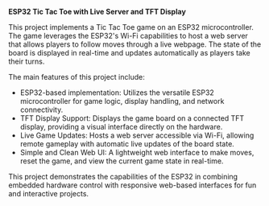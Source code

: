 **ESP32 Tic Tac Toe with Live Server and TFT Display**

This project implements a Tic Tac Toe game on an ESP32 microcontroller. The game leverages the ESP32's Wi-Fi capabilities to host a web server that allows players to follow moves through a live webpage. The state of the board is displayed in real-time and updates automatically as players take their turns.

The main features of this project include:

- ESP32-based implementation: Utilizes the versatile ESP32 microcontroller for game logic, display handling, and network connectivity.
- TFT Display Support: Displays the game board on a connected TFT display, providing a visual interface directly on the hardware.
- Live Game Updates: Hosts a web server accessible via Wi-Fi, allowing remote gameplay with automatic live updates of the board state.
- Simple and Clean Web UI: A lightweight web interface to make moves, reset the game, and view the current game state in real-time.

This project demonstrates the capabilities of the ESP32 in combining embedded hardware control with responsive web-based interfaces for fun and interactive projects.

